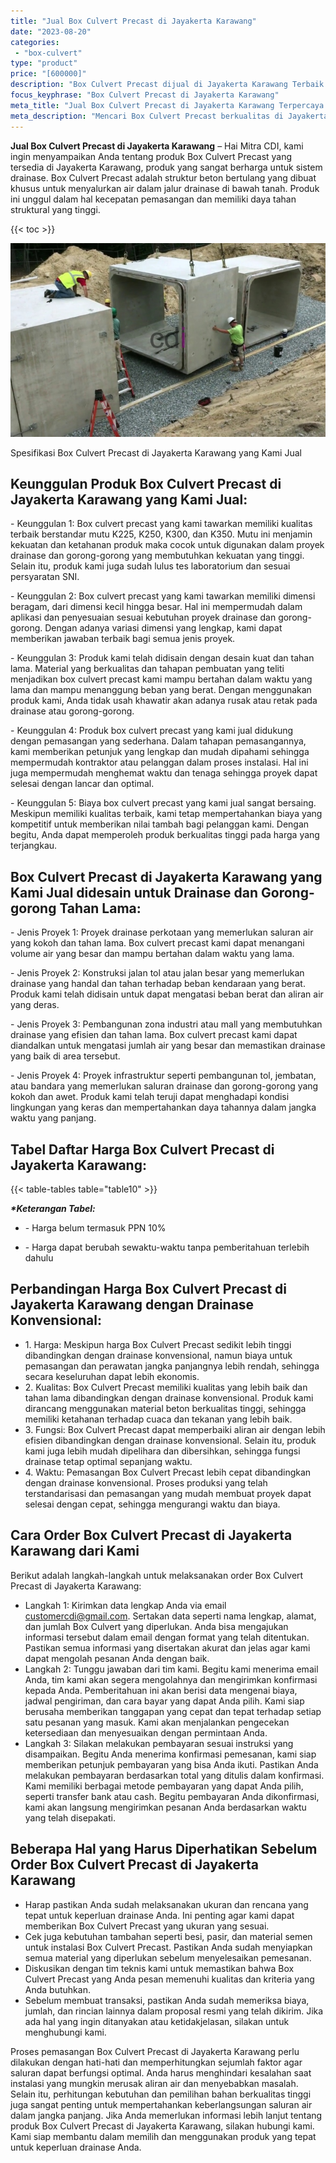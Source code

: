 ```yaml
---
title: "Jual Box Culvert Precast di Jayakerta Karawang"
date: "2023-08-20"
categories:
 - "box-culvert"
type: "product"
price: "[600000]"
description: "Box Culvert Precast dijual di Jayakerta Karawang Terbaik. Box Culvert Precast profesional untuk kebutuhan konstruksi dengan performa superior. Konsultasikan kebutuhan Anda sekarang."
focus_keyphrase: "Box Culvert Precast di Jayakerta Karawang"
meta_title: "Jual Box Culvert Precast di Jayakerta Karawang Terpercaya - CDI"
meta_description: "Mencari Box Culvert Precast berkualitas di Jayakerta Karawang? Kami adalah solusi tepat dengan kualitas premium. Klik untuk penawaran istimewa."
---
```


**Jual Box Culvert Precast di Jayakerta Karawang** – Hai Mitra CDI, kami ingin menyampaikan Anda tentang produk Box Culvert Precast yang tersedia di Jayakerta Karawang, produk yang sangat berharga untuk sistem drainase. Box Culvert Precast adalah struktur beton bertulang yang dibuat khusus untuk menyalurkan air dalam jalur drainase di bawah tanah. Produk ini unggul dalam hal kecepatan pemasangan dan memiliki daya tahan struktural yang tinggi.

{{< toc >}}

![Jual Box Culvert Precast di Jayakerta Karawang](/images/box-culvert/box-culvert-18.jpg)

Spesifikasi Box Culvert Precast di Jayakerta Karawang yang Kami Jual 

## Keunggulan Produk Box Culvert Precast di Jayakerta Karawang yang Kami Jual:

\- Keunggulan 1: Box culvert precast yang kami tawarkan memiliki kualitas terbaik berstandar mutu K225, K250, K300, dan K350. Mutu ini menjamin kekuatan dan ketahanan produk maka cocok untuk digunakan dalam proyek drainase dan gorong-gorong yang membutuhkan kekuatan yang tinggi. Selain itu, produk kami juga sudah lulus tes laboratorium dan sesuai persyaratan SNI.

\- Keunggulan 2: Box culvert precast yang kami tawarkan memiliki dimensi beragam, dari dimensi kecil hingga besar. Hal ini mempermudah dalam aplikasi dan penyesuaian sesuai kebutuhan proyek drainase dan gorong-gorong. Dengan adanya variasi dimensi yang lengkap, kami dapat memberikan jawaban terbaik bagi semua jenis proyek.

\- Keunggulan 3: Produk kami telah didisain dengan desain kuat dan tahan lama. Material yang berkualitas dan tahapan pembuatan yang teliti menjadikan box culvert precast kami mampu bertahan dalam waktu yang lama dan mampu menanggung beban yang berat. Dengan menggunakan produk kami, Anda tidak usah khawatir akan adanya rusak atau retak pada drainase atau gorong-gorong.

\- Keunggulan 4: Produk box culvert precast yang kami jual didukung dengan pemasangan yang sederhana. Dalam tahapan pemasangannya, kami memberikan petunjuk yang lengkap dan mudah dipahami sehingga mempermudah kontraktor atau pelanggan dalam proses instalasi. Hal ini juga mempermudah menghemat waktu dan tenaga sehingga proyek dapat selesai dengan lancar dan optimal.

\- Keunggulan 5: Biaya box culvert precast yang kami jual sangat bersaing. Meskipun memiliki kualitas terbaik, kami tetap mempertahankan biaya yang kompetitif untuk memberikan nilai tambah bagi pelanggan kami. Dengan begitu, Anda dapat memperoleh produk berkualitas tinggi pada harga yang terjangkau.

## Box Culvert Precast di Jayakerta Karawang yang Kami Jual didesain untuk Drainase dan Gorong-gorong Tahan Lama:

\- Jenis Proyek 1: Proyek drainase perkotaan yang memerlukan saluran air yang kokoh dan tahan lama. Box culvert precast kami dapat menangani volume air yang besar dan mampu bertahan dalam waktu yang lama.

\- Jenis Proyek 2: Konstruksi jalan tol atau jalan besar yang memerlukan drainase yang handal dan tahan terhadap beban kendaraan yang berat. Produk kami telah didisain untuk dapat mengatasi beban berat dan aliran air yang deras.

\- Jenis Proyek 3: Pembangunan zona industri atau mall yang membutuhkan drainase yang efisien dan tahan lama. Box culvert precast kami dapat diandalkan untuk mengatasi jumlah air yang besar dan memastikan drainase yang baik di area tersebut.

\- Jenis Proyek 4: Proyek infrastruktur seperti pembangunan tol, jembatan, atau bandara yang memerlukan saluran drainase dan gorong-gorong yang kokoh dan awet. Produk kami telah teruji dapat menghadapi kondisi lingkungan yang keras dan mempertahankan daya tahannya dalam jangka waktu yang panjang.

## Tabel Daftar Harga Box Culvert Precast di Jayakerta Karawang:

{{< table-tables table="table10" >}}

**_\*Keterangan Tabel:_**

*   \- Harga belum termasuk PPN 10%

*   \- Harga dapat berubah sewaktu-waktu tanpa pemberitahuan terlebih dahulu

## Perbandingan Harga Box Culvert Precast di Jayakerta Karawang dengan Drainase Konvensional:

*   1\. Harga: Meskipun harga Box Culvert Precast sedikit lebih tinggi dibandingkan dengan drainase konvensional, namun biaya untuk pemasangan dan perawatan jangka panjangnya lebih rendah, sehingga secara keseluruhan dapat lebih ekonomis.
*   2\. Kualitas: Box Culvert Precast memiliki kualitas yang lebih baik dan tahan lama dibandingkan dengan drainase konvensional. Produk kami dirancang menggunakan material beton berkualitas tinggi, sehingga memiliki ketahanan terhadap cuaca dan tekanan yang lebih baik.
*   3\. Fungsi: Box Culvert Precast dapat memperbaiki aliran air dengan lebih efisien dibandingkan dengan drainase konvensional. Selain itu, produk kami juga lebih mudah dipelihara dan dibersihkan, sehingga fungsi drainase tetap optimal sepanjang waktu.
*   4\. Waktu: Pemasangan Box Culvert Precast lebih cepat dibandingkan dengan drainase konvensional. Proses produksi yang telah terstandarisasi dan pemasangan yang mudah membuat proyek dapat selesai dengan cepat, sehingga mengurangi waktu dan biaya.

## Cara Order Box Culvert Precast di Jayakerta Karawang dari Kami

Berikut adalah langkah-langkah untuk melaksanakan order Box Culvert Precast di Jayakerta Karawang:

*   Langkah 1: Kirimkan data lengkap Anda via email customercdi@gmail.com. Sertakan data seperti nama lengkap, alamat, dan jumlah Box Culvert yang diperlukan.
Anda bisa mengajukan informasi tersebut dalam email dengan format yang telah ditentukan. Pastikan semua informasi yang disertakan akurat dan jelas agar kami dapat mengolah pesanan Anda dengan baik.
*   Langkah 2: Tunggu jawaban dari tim kami. Begitu kami menerima email Anda, tim kami akan segera mengolahnya dan mengirimkan konfirmasi kepada Anda. Pemberitahuan ini akan berisi data mengenai biaya, jadwal pengiriman, dan cara bayar yang dapat Anda pilih.
Kami siap berusaha memberikan tanggapan yang cepat dan tepat terhadap setiap satu pesanan yang masuk. Kami akan menjalankan pengecekan ketersediaan dan menyesuaikan dengan permintaan Anda.
*   Langkah 3: Silakan melakukan pembayaran sesuai instruksi yang disampaikan. Begitu Anda menerima konfirmasi pemesanan, kami siap memberikan petunjuk pembayaran yang bisa Anda ikuti. Pastikan Anda melakukan pembayaran berdasarkan total yang ditulis dalam konfirmasi.
Kami memiliki berbagai metode pembayaran yang dapat Anda pilih, seperti transfer bank atau cash. Begitu pembayaran Anda dikonfirmasi, kami akan langsung mengirimkan pesanan Anda berdasarkan waktu yang telah disepakati.

## Beberapa Hal yang Harus Diperhatikan Sebelum Order Box Culvert Precast di Jayakerta Karawang

*   Harap pastikan Anda sudah melaksanakan ukuran dan rencana yang tepat untuk keperluan drainase Anda. Ini penting agar kami dapat memberikan Box Culvert Precast yang ukuran yang sesuai.
*   Cek juga kebutuhan tambahan seperti besi, pasir, dan material semen untuk instalasi Box Culvert Precast. Pastikan Anda sudah menyiapkan semua material yang diperlukan sebelum menyelesaikan pemesanan.
*   Diskusikan dengan tim teknis kami untuk memastikan bahwa Box Culvert Precast yang Anda pesan memenuhi kualitas dan kriteria yang Anda butuhkan.
*   Sebelum membuat transaksi, pastikan Anda sudah memeriksa biaya, jumlah, dan rincian lainnya dalam proposal resmi yang telah dikirim. Jika ada hal yang ingin ditanyakan atau ketidakjelasan, silakan untuk menghubungi kami.

Proses pemasangan Box Culvert Precast di Jayakerta Karawang perlu dilakukan dengan hati-hati dan memperhitungkan sejumlah faktor agar saluran dapat berfungsi optimal. Anda harus menghindari kesalahan saat instalasi yang mungkin merusak aliran air dan menyebabkan masalah. Selain itu, perhitungan kebutuhan dan pemilihan bahan berkualitas tinggi juga sangat penting untuk mempertahankan keberlangsungan saluran air dalam jangka panjang. Jika Anda memerlukan informasi lebih lanjut tentang produk Box Culvert Precast di Jayakerta Karawang, silakan hubungi kami. Kami siap membantu dalam memilih dan menggunakan produk yang tepat untuk keperluan drainase Anda.